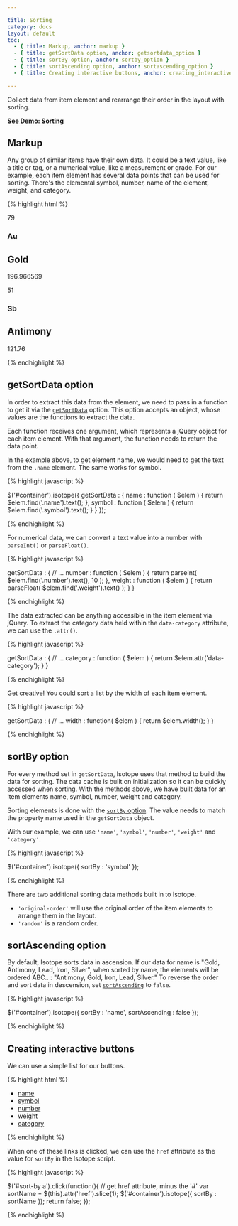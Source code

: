 ```yaml
---

title: Sorting
category: docs
layout: default
toc:
  - { title: Markup, anchor: markup }
  - { title: getSortData option, anchor: getsortdata_option }
  - { title: sortBy option, anchor: sortby_option }
  - { title: sortAscending option, anchor: sortascending_option }
  - { title: Creating interactive buttons, anchor: creating_interactive_buttons }

---
```


Collect data from item element and rearrange their order in the layout with sorting.

[**See Demo: Sorting**](../demos/sorting.html)

## Markup

Any group of similar items have their own data. It could be a text value, like a title or tag, or a numerical value, like a measurement or grade. For our example, each item element has several data points that can be used for sorting. There's the elemental symbol, number, name of the element, weight, and category.

{% highlight html %}

<div id="container">
  <div class="element transition metal" data-category="transition"> 
    <p class="number">79</p> 
    <h3 class="symbol">Au</h3> 
    <h2 class="name">Gold</h2> 
    <p class="weight">196.966569</p> 
  </div> 
    
  <div class="element metalloid" data-category="metalloid"> 
    <p class="number">51</p> 
    <h3 class="symbol">Sb</h3> 
    <h2 class="name">Antimony</h2> 
    <p class="weight">121.76</p> 
  </div>
</div>

{% endhighlight %}


## getSortData option

In order to extract this data from the element, we need to pass in a function to get it via the [`getSortData`](options.html#getsortdata) option.  This option accepts an object, whose values are the functions to extract the data.

Each function receives one argument, which represents a jQuery object for each item element. With that argument, the function needs to return the data point.

In the example above, to get element name, we would need to get the text from the `.name` element. The same works for symbol.

{% highlight javascript %}

$('#container').isotope({
  getSortData : {
    name : function ( $elem ) {
      return $elem.find('.name').text();
    },
    symbol : function ( $elem ) {
      return $elem.find('.symbol').text();
    }
  }
});

{% endhighlight %}


For numerical data, we can convert a text value into a number with `parseInt()` or `parseFloat()`.

{% highlight javascript %}

getSortData : {
  // ...
  number : function ( $elem ) {
    return parseInt( $elem.find('.number').text(), 10 );
  },
  weight : function ( $elem ) {
    return parseFloat( $elem.find('.weight').text() );
  }
}

{% endhighlight %}

The data extracted can be anything accessible in the item element via jQuery. To extract the category data held within the `data-category` attribute, we can use the `.attr()`.

{% highlight javascript %}

getSortData : {
  // ...
  category : function ( $elem ) {
    return $elem.attr('data-category');
  }
}

{% endhighlight %}

Get creative! You could sort a list by the width of each item element.

{% highlight javascript %}

getSortData : {
  // ...
  width : function( $elem ) {
    return $elem.width();
  }
}

{% endhighlight %}

## sortBy option

For every method set in `getSortData`, Isotope uses that method to build the data for sorting. The data cache is built on initialization so it can be quickly accessed when sorting. With the methods above, we have built data for an item elements name, symbol, number, weight and category.

Sorting elements is done with the [`sortBy` option](options.html#sortby). The value needs to match the property name used in the `getSortData` object.

With our example, we can use `'name'`, `'symbol'`, `'number'`, `'weight'` and `'category'`.

{% highlight javascript %}

$('#container').isotope({ sortBy : 'symbol' });

{% endhighlight %}

There are two additional sorting data methods built in to Isotope. 

+ `'original-order'` will use the original order of the item elements to arrange them in the layout.
+ `'random'` is a random order.

## sortAscending option

By default, Isotope sorts data in ascension. If our data for name is "Gold, Antimony, Lead, Iron, Silver", when sorted by name, the elements will be ordered ABC.. : "Antimony, Gold, Iron, Lead, Silver."  To reverse the order and sort data in descension, set [`sortAscending`](options.html#sortascending) to <code><span class="kc">false</span></code>.

{% highlight javascript %}

$('#container').isotope({ 
  sortBy : 'name',
  sortAscending : false
});

{% endhighlight %}

## Creating interactive buttons

We can use a simple list for our buttons.

{% highlight html %}

<ul id="sort-by">
  <li><a href="#name">name</a></li>
  <li><a href="#symbol">symbol</a></li>
  <li><a href="#number">number</a></li>
  <li><a href="#weight">weight</a></li>
  <li><a href="#category">category</a></li>
</ul>

{% endhighlight %}

When one of these links is clicked, we can use the `href` attribute as the value for `sortBy` in the Isotope script.

{% highlight javascript %}

$('#sort-by a').click(function(){
  // get href attribute, minus the '#'
  var sortName = $(this).attr('href').slice(1);
  $('#container').isotope({ sortBy : sortName });
  return false;
});

{% endhighlight %}
